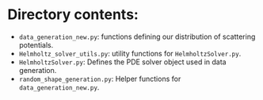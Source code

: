 # Directory contents:

 - `data_generation_new.py`: functions defining our distribution of scattering potentials.
 - `Helmholtz_solver_utils.py`: utility functions for `HelmholtzSolver.py`.
 - `HelmholtzSolver.py`: Defines the PDE solver object used in data generation. 
 - `random_shape_generation.py`: Helper functions for `data_generation_new.py`.